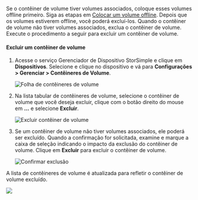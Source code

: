 <!--author=alkohli last changed: 01/23/18-->

Se o contêiner de volume tiver volumes associados, coloque esses volumes offline primeiro. Siga as etapas em [Colocar um volume offline](../articles/storsimple/storsimple-8000-manage-volumes-u2.md#take-a-volume-offline). Depois que os volumes estiverem offline, você poderá excluí-los. Quando o contêiner de volume não tiver volumes associados, exclua o contêiner de volume. Execute o procedimento a seguir para excluir um contêiner de volume.

#### <a name="to-delete-a-volume-container"></a>Excluir um contêiner de volume
1. Acesse o serviço Gerenciador de Dispositivo StorSimple e clique em **Dispositivos**. Selecione e clique no dispositivo e vá para **Configurações > Gerenciar > Contêineres de Volume**.

    ![Folha de contêineres de volume](./media/storsimple-8000-create-volume-container/createvolumecontainer2.png)

2. Na lista tabular de contêineres de volume, selecione o contêiner de volume que você deseja excluir, clique com o botão direito do mouse em **...** e selecione **Excluir**.

    ![Excluir contêiner de volume](./media/storsimple-8000-delete-volume-container/deletevolumecontainer1.png)

3. Se um contêiner de volume não tiver volumes associados, ele poderá ser excluído. Quando a confirmação for solicitada, examine e marque a caixa de seleção indicando o impacto da exclusão do contêiner de volume. Clique em **Excluir** para excluir o contêiner de volume.

    ![Confirmar exclusão](./media/storsimple-8000-delete-volume-container/deletevolumecontainer2.png)

A lista de contêineres de volume é atualizada para refletir o contêiner de volume excluído.

![](./media/storsimple-8000-delete-volume-container/deletevolumecontainer5.png)


